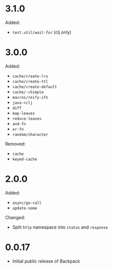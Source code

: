 # 3.1.0

Added:
  * `test.util/wait-for` (clj only)
  
# 3.0.0

Added:
  * `cache/create-lru`
  * `cache/create-ttl`
  * `cache/create-default`
  * `cache/->Simple`
  * `macros/reify-ifn`
  * `java->clj`
  * `diff`
  * `map-leaves`
  * `reduce-leaves`
  * `and-fn`
  * `or-fn`
  * `random/character`
  
Removed:
  * `cache`
  * `keyed-cache`

# 2.0.0 

Added:
  * `async/go-call`
  * `update-some`
  
Changed:
  * Split `http` namespace into `status` and `response`

# 0.0.17
  * Initial public release of Backpack
